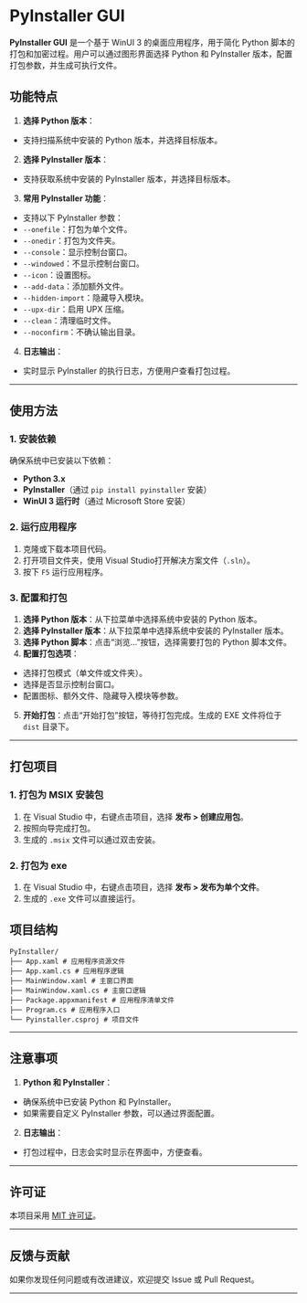 # PyInstaller GUI

**PyInstaller GUI** 是一个基于 WinUI 3 的桌面应用程序，用于简化 Python 脚本的打包和加密过程。用户可以通过图形界面选择 Python 和 PyInstaller 版本，配置打包参数，并生成可执行文件。

## 功能特点

1. **选择 Python 版本**：
- 支持扫描系统中安装的 Python 版本，并选择目标版本。

2. **选择 PyInstaller 版本**：
- 支持获取系统中安装的 PyInstaller 版本，并选择目标版本。

3. **常用 PyInstaller 功能**：
- 支持以下 PyInstaller 参数：
- `--onefile`：打包为单个文件。
- `--onedir`：打包为文件夹。
- `--console`：显示控制台窗口。
- `--windowed`：不显示控制台窗口。
- `--icon`：设置图标。
- `--add-data`：添加额外文件。
- `--hidden-import`：隐藏导入模块。
- `--upx-dir`：启用 UPX 压缩。
- `--clean`：清理临时文件。
- `--noconfirm`：不确认输出目录。

4. **日志输出**：
- 实时显示 PyInstaller 的执行日志，方便用户查看打包过程。

---

## 使用方法

### 1. 安装依赖

确保系统中已安装以下依赖：
- **Python 3.x**
- **PyInstaller**（通过 `pip install pyinstaller` 安装）
- **WinUI 3 运行时**（通过 Microsoft Store 安装）

### 2. 运行应用程序

1. 克隆或下载本项目代码。
2. 打开项目文件夹，使用 Visual Studio打开解决方案文件（`.sln`）。
3. 按下 `F5` 运行应用程序。

### 3. 配置和打包

1. **选择 Python 版本**：从下拉菜单中选择系统中安装的 Python 版本。
2. **选择 PyInstaller 版本**：从下拉菜单中选择系统中安装的 PyInstaller 版本。
3. **选择 Python 脚本**：点击“浏览...”按钮，选择需要打包的 Python 脚本文件。
4. **配置打包选项**：
- 选择打包模式（单文件或文件夹）。
- 选择是否显示控制台窗口。
- 配置图标、额外文件、隐藏导入模块等参数。
5. **开始打包**：点击“开始打包”按钮，等待打包完成。生成的 EXE 文件将位于 `dist` 目录下。

---

## 打包项目

### 1. 打包为 MSIX 安装包

1. 在 Visual Studio 中，右键点击项目，选择 **发布 > 创建应用包**。
2. 按照向导完成打包。
3. 生成的 `.msix` 文件可以通过双击安装。

### 2. 打包为 exe

1. 在 Visual Studio 中，右键点击项目，选择 **发布 > 发布为单个文件**。
2. 生成的 `.exe` 文件可以直接运行。


## 项目结构

```
PyInstaller/
├── App.xaml # 应用程序资源文件
├── App.xaml.cs # 应用程序逻辑
├── MainWindow.xaml # 主窗口界面
├── MainWindow.xaml.cs # 主窗口逻辑
├── Package.appxmanifest # 应用程序清单文件
├── Program.cs # 应用程序入口
└── Pyinstaller.csproj # 项目文件
```

---

## 注意事项

1. **Python 和 PyInstaller**：
- 确保系统中已安装 Python 和 PyInstaller。
- 如果需要自定义 PyInstaller 参数，可以通过界面配置。

2. **日志输出**：
- 打包过程中，日志会实时显示在界面中，方便查看。

---

## 许可证

本项目采用 [MIT 许可证](LICENSE)。

---

## 反馈与贡献

如果你发现任何问题或有改进建议，欢迎提交 Issue 或 Pull Request。

---
